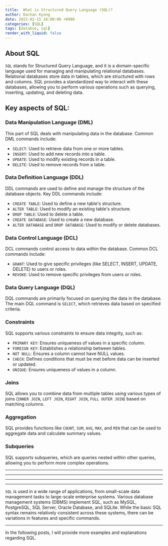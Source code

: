 ```yaml
---
title:  What is Structured Query Language (SQL)?
author: Dachan Kyong
date: 2022-02-15 10:00:00 +0900
categories: [SQL]
tags: [databse, sql]
render_with_liquid: false
---
```


## **About SQL**
`SQL` stands for Structured Query Language, and it is a domain-specific language used for managing and manipulating relational databases. Relational databases store data in tables, which are structured with rows and columns. SQL provides a standardized way to interact with these databases, allowing you to perform various operations such as querying, inserting, updating, and deleting data.


## Key aspects of SQL:

### Data Manipulation Language (DML)
This part of SQL deals with manipulating data in the database. Common DML commands include:
-  `SELECT`: Used to retrieve data from one or more tables.
- `INSERT`: Used to add new records into a table.
- `UPDATE`: Used to modify existing records in a table.
- `DELETE`: Used to remove records from a table.

### Data Definition Language (DDL)
DDL commands are used to define and manage the structure of the database objects. Key DDL commands include:
- `CREATE TABLE`: Used to define a new table's structure.
- `ALTER TABLE`: Used to modify an existing table's structure.
- `DROP TABLE`: Used to delete a table.
- `CREATE DATABASE`: Used to create a new database.
- `ALTER DATABASE` and `DROP DATABASE`: Used to modify or delete databases.

### Data Control Language (DCL)
DCL commands control access to data within the database. Common DCL commands include:
- `GRANT`: Used to give specific privileges (like SELECT, INSERT, UPDATE, DELETE) to users or roles.
- `REVOKE`: Used to remove specific privileges from users or roles.

### Data Query Language (DQL)
DQL commands are primarily focused on querying the data in the database. The main DQL command is `SELECT`, which retrieves data based on specified criteria.

### Constraints
SQL supports various constraints to ensure data integrity, such as:
- `PRIMARY KEY`: Ensures uniqueness of values in a specific column.
- `FOREIGN KEY`: Establishes a relationship between tables.
- `NOT NULL`: Ensures a column cannot have NULL values.
- `CHECK`: Defines conditions that must be met before data can be inserted or updated.
- `UNIQUE`: Ensures uniqueness of values in a column.

### Joins
SQL allows you to combine data from multiple tables using various types of joins (`INNER JOIN`, `LEFT JOIN`, `RIGHT JOIN`, `FULL OUTER JOIN`) based on matching columns.

### Aggregation
SQL provides functions like `COUNT`, `SUM`, `AVG`, `MAX`, and `MIN` that can be used to aggregate data and calculate summary values.

### Subqueries
SQL supports subqueries, which are queries nested within other queries, allowing you to perform more complex operations.


---
---
---
---
`SQL` is used in a wide range of applications, from small-scale data management tasks to large-scale enterprise systems. Various database management systems (DBMS) implement SQL, such as MySQL, PostgreSQL, SQL Server, Oracle Database, and SQLite. While the basic SQL syntax remains relatively consistent across these systems, there can be variations in features and specific commands.

---
In the following posts, I will provide more examples and explanations regarding SQL.

